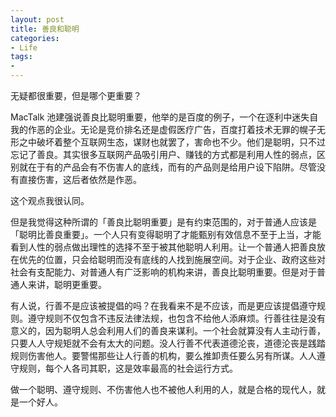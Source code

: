 ```yaml
---
layout: post
title: 善良和聪明
categories:
- Life
tags:
- 
---
```


无疑都很重要，但是哪个更重要？

MacTalk 池建强说善良比聪明重要，他举的是百度的例子，一个在逐利中迷失自我的作恶的企业。无论是竞价排名还是虚假医疗广告，百度打着技术无罪的幌子无形之中破坏着整个互联网生态，谋财也就罢了，害命也不少。他们是聪明，只不过忘记了善良。其实很多互联网产品吸引用户、赚钱的方式都是利用人性的弱点，区别就在于有的产品会有不伤害人的底线，而有的产品则是给用户设下陷阱。尽管没有直接伤害，这后者依然是作恶。

这个观点我很认同。

但是我觉得这种所谓的「善良比聪明重要」是有约束范围的，对于普通人应该是「聪明比善良重要」。一个人只有变得聪明了才能甄别有效信息不至于上当，才能看到人性的弱点做出理性的选择不至于被其他聪明人利用。让一个普通人把善良放在优先的位置，只会给聪明而没有底线的人找到施展空间。对于企业、政府这些对社会有支配能力、对普通人有广泛影响的机构来讲，善良比聪明重要。但是对于普通人来讲，聪明更重要。

有人说，行善不是应该被提倡的吗？在我看来不是不应该，而是更应该提倡遵守规则。遵守规则不仅包含不违反法律法规，也包含不给他人添麻烦。行善往往是没有意义的，因为聪明人总会利用人们的善良来谋利。一个社会就算没有人主动行善，只要人人守规矩就不会有太大的问题。没人行善不代表道德沦丧，道德沦丧是践踏规则伤害他人。要警惕那些让人行善的机构，要么推卸责任要么另有所谋。人人遵守规则，每个人各司其职，这是效率最高的社会运行方式。

做一个聪明、遵守规则、不伤害他人也不被他人利用的人，就是合格的现代人，就是一个好人。



